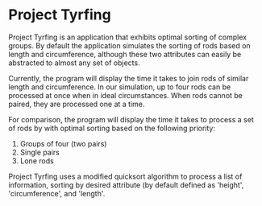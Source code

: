 Project Tyrfing
==

Project Tyrfing is an application that exhibits optimal sorting of complex groups. By default the application simulates the sorting of rods based on length and circumference, although these two attributes can easily be abstracted to almost any set of objects.

Currently, the program will display the time it takes to join rods of similar length and circumference. In our simulation, up to four rods can be processed at once when in ideal circumstances. When rods cannot be paired, they are processed one at a time.

For comparison, the program will display the time it takes to process a set of rods by with optimal sorting based on the following priority:
1.  Groups of four (two pairs)
2.  Single pairs
3.  Lone rods

Project Tyrfing uses a modified quicksort algorithm to process a list of information, sorting by desired attribute (by default defined as 'height', 'circumference', and 'length'.